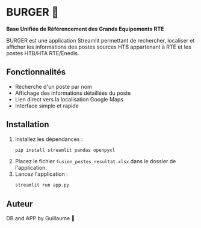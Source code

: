 # BURGER 🍔 

**Base Unifiée de Référencement des Grands Equipements RTE**

BURGER est une application Streamlit permettant de rechercher, localiser et afficher les informations des postes sources HTB appartenant à RTE et les postes HTB/HTA RTE/Enedis.

## Fonctionnalités
- Recherche d'un poste par nom
- Affichage des informations détaillées du poste
- Lien direct vers la localisation Google Maps
- Interface simple et rapide

## Installation
1. Installez les dépendances :
   ```bash
   pip install streamlit pandas openpyxl
   ```
2. Placez le fichier `fusion_postes_resultat.xlsx` dans le dossier de l'application.
3. Lancez l'application :
   ```bash
   streamlit run app.py
   ```

## Auteur
DB and APP by Guillaume 🍔
